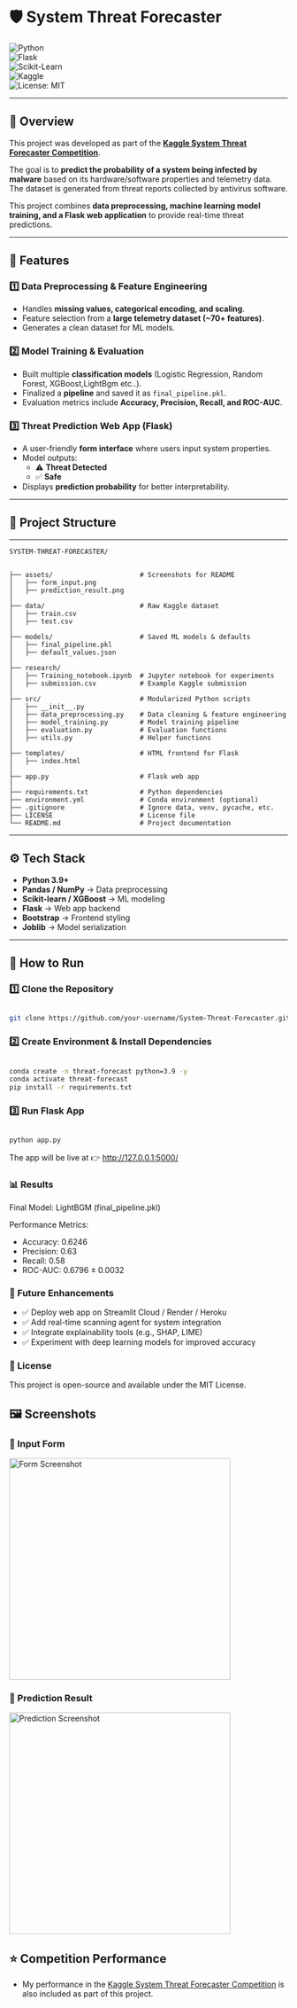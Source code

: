 # 🛡️ System Threat Forecaster  

![Python](https://img.shields.io/badge/Python-3.9%2B-blue)  
![Flask](https://img.shields.io/badge/Flask-2.0+-black)  
![Scikit-Learn](https://img.shields.io/badge/Scikit--Learn-ML-orange)  
![Kaggle](https://img.shields.io/badge/Kaggle-Competition-blue)  
![License: MIT](https://img.shields.io/badge/License-MIT-green)  

---

## 📌 Overview  
This project was developed as part of the [**Kaggle System Threat Forecaster Competition**](https://www.kaggle.com/competitions/System-Threat-Forecaster).  

The goal is to **predict the probability of a system being infected by malware** based on its hardware/software properties and telemetry data. The dataset is generated from threat reports collected by antivirus software.  

This project combines **data preprocessing, machine learning model training, and a Flask web application** to provide real-time threat predictions.  

---

## 🔹 Features  

### 1️⃣ **Data Preprocessing & Feature Engineering**  
- Handles **missing values, categorical encoding, and scaling**.  
- Feature selection from a **large telemetry dataset (~70+ features)**.  
- Generates a clean dataset for ML models.  

### 2️⃣ **Model Training & Evaluation**  
- Built multiple **classification models** (Logistic Regression, Random Forest, XGBoost,LightBgm etc..).  
- Finalized a **pipeline** and saved it as `final_pipeline.pkl`.  
- Evaluation metrics include **Accuracy, Precision, Recall, and ROC-AUC**.  

### 3️⃣ **Threat Prediction Web App (Flask)**  
- A user-friendly **form interface** where users input system properties.  
- Model outputs:  
  - ⚠️ **Threat Detected**  
  - ✅ **Safe**  
- Displays **prediction probability** for better interpretability.  

---

## 📂 Project Structure
---
 
```
SYSTEM-THREAT-FORECASTER/


├── assets/                      # Screenshots for README
│   ├── form_input.png
│   ├── prediction_result.png
│
├── data/                        # Raw Kaggle dataset
│   ├── train.csv
│   ├── test.csv
│
├── models/                      # Saved ML models & defaults
│   ├── final_pipeline.pkl
│   ├── default_values.json
│
├── research/                    
│   ├── Training_notebook.ipynb  # Jupyter notebook for experiments
│   ├── submission.csv           # Example Kaggle submission
│
├── src/                         # Modularized Python scripts
│   ├── __init__.py
│   ├── data_preprocessing.py    # Data cleaning & feature engineering
│   ├── model_training.py        # Model training pipeline
│   ├── evaluation.py            # Evaluation functions
│   ├── utils.py                 # Helper functions
│
├── templates/                   # HTML frontend for Flask
│   ├── index.html
│
├── app.py                       # Flask web app
│
├── requirements.txt             # Python dependencies
├── environment.yml              # Conda environment (optional)
├── .gitignore                   # Ignore data, venv, pycache, etc.
├── LICENSE                      # License file
└── README.md                    # Project documentation

```
---

## ⚙️ Tech Stack  

- **Python 3.9+**  
- **Pandas / NumPy** → Data preprocessing  
- **Scikit-learn / XGBoost** → ML modeling  
- **Flask** → Web app backend  
- **Bootstrap** → Frontend styling  
- **Joblib** → Model serialization  

---

## 🚀 How to Run  

### 1️⃣ Clone the Repository 

```bash

git clone https://github.com/your-username/System-Threat-Forecaster.git

```
### 2️⃣ Create Environment & Install Dependencies

```bash

conda create -n threat-forecast python=3.9 -y
conda activate threat-forecast
pip install -r requirements.txt

```
### 3️⃣ Run Flask App

```bash

python app.py

```
The app will be live at 👉 http://127.0.0.1:5000/

### 📊 Results

Final Model: LightBGM (final_pipeline.pkl)

Performance Metrics:

- Accuracy: 0.6246
- Precision: 0.63
- Recall:  0.58
- ROC-AUC: 0.6796 ± 0.0032

### 🔮 Future Enhancements

- ✅ Deploy web app on Streamlit Cloud / Render / Heroku
- ✅ Add real-time scanning agent for system integration
- ✅ Integrate explainability tools (e.g., SHAP, LIME)
- ✅ Experiment with deep learning models for improved accuracy

### 📜 License

This project is open-source and available under the MIT License.

## 🖼️ Screenshots  

### 🔹 Input Form  
<img src="assets/form_input.png" alt="Form Screenshot" width="400"/>

### 🔹 Prediction Result  
<img src="assets/prediction_result.png" alt="Prediction Screenshot" width="400"/>

## ⭐ Competition Performance  

- My performance in the [Kaggle System Threat Forecaster Competition](https://www.kaggle.com/competitions/System-Threat-Forecaster/leaderboard?search=22f1001919) is also included as part of this project.  

